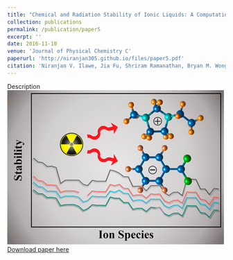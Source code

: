 ```yaml
---
title: "Chemical and Radiation Stability of Ionic Liquids: A Computational Screening Study"
collection: publications
permalink: /publication/paper5
excerpt: ''
date: 2016-11-10
venue: 'Journal of Physical Chemistry C'
paperurl: 'http://niranjan305.github.io/files/paper5.pdf'
citation: 'Niranjan V. Ilawe, Jia Fu, Shriram Ramanathan, Bryan M. Wong, and Jianzhong Wu (2016). &quot;Chemical and Radiation Stability of Ionic Liquids: A Computational Screening Study.&quot; <i>Journal of Physical Chemistry C</i>. 120, 27757.'
---
```

Description
<br/><img src='/images/paper5.gif'><br/>
[Download paper here](http://niranjan305.github.io/files/paper5.pdf)
